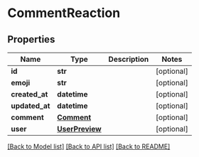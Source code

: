 # CommentReaction

## Properties
Name | Type | Description | Notes
------------ | ------------- | ------------- | -------------
**id** | **str** |  | [optional] 
**emoji** | **str** |  | [optional] 
**created_at** | **datetime** |  | [optional] 
**updated_at** | **datetime** |  | [optional] 
**comment** | [**Comment**](Comment.md) |  | [optional] 
**user** | [**UserPreview**](UserPreview.md) |  | [optional] 

[[Back to Model list]](../README.md#documentation-for-models) [[Back to API list]](../README.md#documentation-for-api-endpoints) [[Back to README]](../README.md)



